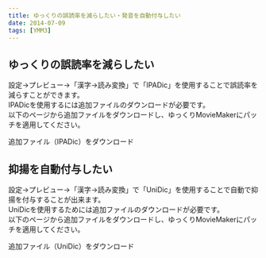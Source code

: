 ```yaml
---
title: ゆっくりの誤読率を減らしたい・発音を自動付与したい
date: 2014-07-09
tags: [YMM3]
---
```

## ゆっくりの誤読率を減らしたい
設定→プレビュー→「漢字→読み変換」で「IPADic」を使用することで誤読率を減らすことができます。  
IPADicを使用するには追加ファイルのダウンロードが必要です。  
以下のページから追加ファイルをダウンロードし、ゆっくりMovieMakerにパッチを適用してください。

<Download url="https://object-storage.tyo1.conoha.io/v1/nc_4fac3ef0e6d843249e0ab2f1fc3e8f85/public/YukkuriMovieMaker_v3_ipadic.exe">追加ファイル（IPADic）をダウンロード</Download>

## 抑揚を自動付与したい
設定→プレビュー→「漢字→読み変換」で「UniDic」を使用することで自動で抑揚を付与することが出来ます。  
UniDicを使用するためには追加ファイルのダウンロードが必要です。  
以下のページから追加ファイルをダウンロードし、ゆっくりMovieMakerにパッチを適用してください。

<Download url="https://object-storage.tyo1.conoha.io/v1/nc_4fac3ef0e6d843249e0ab2f1fc3e8f85/public/YukkuriMovieMaker_v3_unidic.exe">追加ファイル（UniDic）をダウンロード</Download>